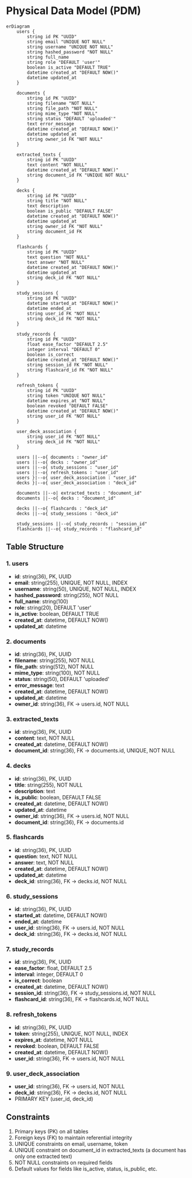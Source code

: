 # Physical Data Model (PDM)

```mermaid
erDiagram
    users {
        string id PK "UUID"
        string email "UNIQUE NOT NULL"
        string username "UNIQUE NOT NULL"
        string hashed_password "NOT NULL"
        string full_name
        string role "DEFAULT 'user'"
        boolean is_active "DEFAULT TRUE"
        datetime created_at "DEFAULT NOW()"
        datetime updated_at
    }

    documents {
        string id PK "UUID"
        string filename "NOT NULL"
        string file_path "NOT NULL"
        string mime_type "NOT NULL"
        string status "DEFAULT 'uploaded'"
        text error_message
        datetime created_at "DEFAULT NOW()"
        datetime updated_at
        string owner_id FK "NOT NULL"
    }

    extracted_texts {
        string id PK "UUID"
        text content "NOT NULL"
        datetime created_at "DEFAULT NOW()"
        string document_id FK "UNIQUE NOT NULL"
    }

    decks {
        string id PK "UUID"
        string title "NOT NULL"
        text description
        boolean is_public "DEFAULT FALSE"
        datetime created_at "DEFAULT NOW()"
        datetime updated_at
        string owner_id FK "NOT NULL"
        string document_id FK
    }

    flashcards {
        string id PK "UUID"
        text question "NOT NULL"
        text answer "NOT NULL"
        datetime created_at "DEFAULT NOW()"
        datetime updated_at
        string deck_id FK "NOT NULL"
    }

    study_sessions {
        string id PK "UUID"
        datetime started_at "DEFAULT NOW()"
        datetime ended_at
        string user_id FK "NOT NULL"
        string deck_id FK "NOT NULL"
    }

    study_records {
        string id PK "UUID"
        float ease_factor "DEFAULT 2.5"
        integer interval "DEFAULT 0"
        boolean is_correct
        datetime created_at "DEFAULT NOW()"
        string session_id FK "NOT NULL"
        string flashcard_id FK "NOT NULL"
    }

    refresh_tokens {
        string id PK "UUID"
        string token "UNIQUE NOT NULL"
        datetime expires_at "NOT NULL"
        boolean revoked "DEFAULT FALSE"
        datetime created_at "DEFAULT NOW()"
        string user_id FK "NOT NULL"
    }

    user_deck_association {
        string user_id FK "NOT NULL"
        string deck_id FK "NOT NULL"
    }

    users ||--o{ documents : "owner_id"
    users ||--o{ decks : "owner_id"
    users ||--o{ study_sessions : "user_id"
    users ||--o{ refresh_tokens : "user_id"
    users }|--o{ user_deck_association : "user_id"
    decks }|--o{ user_deck_association : "deck_id"

    documents ||--o| extracted_texts : "document_id"
    documents ||--o{ decks : "document_id"

    decks ||--o{ flashcards : "deck_id"
    decks ||--o{ study_sessions : "deck_id"

    study_sessions ||--o{ study_records : "session_id"
    flashcards ||--o{ study_records : "flashcard_id"
```

## Table Structure

### 1. users
- **id**: string(36), PK, UUID
- **email**: string(255), UNIQUE, NOT NULL, INDEX
- **username**: string(50), UNIQUE, NOT NULL, INDEX
- **hashed_password**: string(255), NOT NULL
- **full_name**: string(100)
- **role**: string(20), DEFAULT 'user'
- **is_active**: boolean, DEFAULT TRUE
- **created_at**: datetime, DEFAULT NOW()
- **updated_at**: datetime

### 2. documents
- **id**: string(36), PK, UUID
- **filename**: string(255), NOT NULL
- **file_path**: string(512), NOT NULL
- **mime_type**: string(100), NOT NULL
- **status**: string(50), DEFAULT 'uploaded'
- **error_message**: text
- **created_at**: datetime, DEFAULT NOW()
- **updated_at**: datetime
- **owner_id**: string(36), FK -> users.id, NOT NULL

### 3. extracted_texts
- **id**: string(36), PK, UUID
- **content**: text, NOT NULL
- **created_at**: datetime, DEFAULT NOW()
- **document_id**: string(36), FK -> documents.id, UNIQUE, NOT NULL

### 4. decks
- **id**: string(36), PK, UUID
- **title**: string(255), NOT NULL
- **description**: text
- **is_public**: boolean, DEFAULT FALSE
- **created_at**: datetime, DEFAULT NOW()
- **updated_at**: datetime
- **owner_id**: string(36), FK -> users.id, NOT NULL
- **document_id**: string(36), FK -> documents.id

### 5. flashcards
- **id**: string(36), PK, UUID
- **question**: text, NOT NULL
- **answer**: text, NOT NULL
- **created_at**: datetime, DEFAULT NOW()
- **updated_at**: datetime
- **deck_id**: string(36), FK -> decks.id, NOT NULL

### 6. study_sessions
- **id**: string(36), PK, UUID
- **started_at**: datetime, DEFAULT NOW()
- **ended_at**: datetime
- **user_id**: string(36), FK -> users.id, NOT NULL
- **deck_id**: string(36), FK -> decks.id, NOT NULL

### 7. study_records
- **id**: string(36), PK, UUID
- **ease_factor**: float, DEFAULT 2.5
- **interval**: integer, DEFAULT 0
- **is_correct**: boolean
- **created_at**: datetime, DEFAULT NOW()
- **session_id**: string(36), FK -> study_sessions.id, NOT NULL
- **flashcard_id**: string(36), FK -> flashcards.id, NOT NULL

### 8. refresh_tokens
- **id**: string(36), PK, UUID
- **token**: string(255), UNIQUE, NOT NULL, INDEX
- **expires_at**: datetime, NOT NULL
- **revoked**: boolean, DEFAULT FALSE
- **created_at**: datetime, DEFAULT NOW()
- **user_id**: string(36), FK -> users.id, NOT NULL

### 9. user_deck_association
- **user_id**: string(36), FK -> users.id, NOT NULL
- **deck_id**: string(36), FK -> decks.id, NOT NULL
- PRIMARY KEY (user_id, deck_id)

## Constraints

1. Primary keys (PK) on all tables
2. Foreign keys (FK) to maintain referential integrity
3. UNIQUE constraints on email, username, token
4. UNIQUE constraint on document_id in extracted_texts (a document has only one extracted text)
5. NOT NULL constraints on required fields
6. Default values for fields like is_active, status, is_public, etc.
